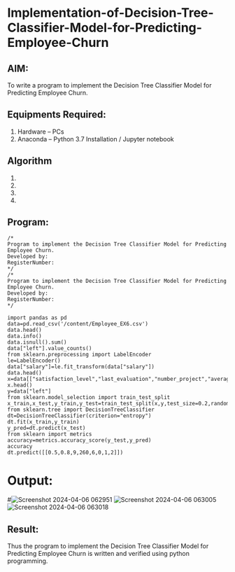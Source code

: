 # Implementation-of-Decision-Tree-Classifier-Model-for-Predicting-Employee-Churn

## AIM:
To write a program to implement the Decision Tree Classifier Model for Predicting Employee Churn.

## Equipments Required:
1. Hardware – PCs
2. Anaconda – Python 3.7 Installation / Jupyter notebook

## Algorithm
1. 
2. 
3. 
4. 

## Program:
```
/*
Program to implement the Decision Tree Classifier Model for Predicting Employee Churn.
Developed by: 
RegisterNumber:  
*/
/*
Program to implement the Decision Tree Classifier Model for Predicting Employee Churn.
Developed by: 
RegisterNumber:  
*/

import pandas as pd
data=pd.read_csv('/content/Employee_EX6.csv')
data.head()
data.info()
data.isnull().sum()
data["left"].value_counts()
from sklearn.preprocessing import LabelEncoder
le=LabelEncoder()
data["salary"]=le.fit_transform(data["salary"])
data.head()
x=data[["satisfaction_level","last_evaluation","number_project","average_montly_hours","time_spend_company","Work_accident","promotion_last_5years","salary"]]
x.head()
y=data["left"]
from sklearn.model_selection import train_test_split
x_train,x_test,y_train,y_test=train_test_split(x,y,test_size=0.2,random_state=100)
from sklearn.tree import DecisionTreeClassifier
dt=DecisionTreeClassifier(criterion="entropy")
dt.fit(x_train,y_train)
y_pred=dt.predict(x_test)
from sklearn import metrics
accuracy=metrics.accuracy_score(y_test,y_pred)
accuracy
dt.predict([[0.5,0.8,9,260,6,0,1,2]])

```


# Output:
#![Screenshot 2024-04-06 062951](https://github.com/srishanth2006/Implementation-of-Decision-Tree-Classifier-Model-for-Predicting-Employee-Churn/assets/150319470/b40c70b6-1769-4b64-b9f5-066b99f10115)
![Screenshot 2024-04-06 063005](https://github.com/srishanth2006/Implementation-of-Decision-Tree-Classifier-Model-for-Predicting-Employee-Churn/assets/150319470/16fe714a-2157-46b9-897a-341ef2c74853)
![Screenshot 2024-04-06 063018](https://github.com/srishanth2006/Implementation-of-Decision-Tree-Classifier-Model-for-Predicting-Employee-Churn/assets/150319470/d6d24107-ffb4-4518-8d6c-d5dcd4e04d33)


## Result:
Thus the program to implement the  Decision Tree Classifier Model for Predicting Employee Churn is written and verified using python programming.
